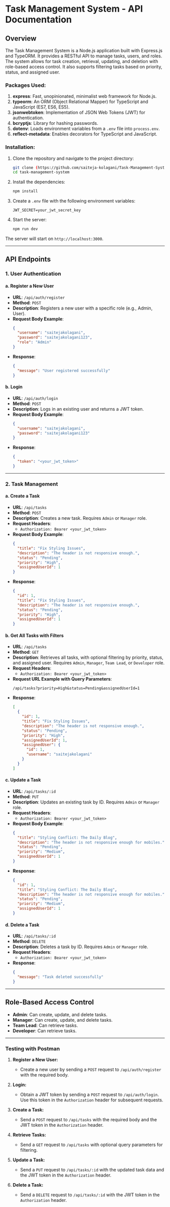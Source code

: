 # Task Management System - API Documentation

## Overview
The Task Management System is a Node.js application built with Express.js and TypeORM. It provides a RESTful API to manage tasks, users, and roles. The system allows for task creation, retrieval, updating, and deletion with role-based access control. It also supports filtering tasks based on priority, status, and assigned user.

### Packages Used:
1. **express**: Fast, unopinionated, minimalist web framework for Node.js.
2. **typeorm**: An ORM (Object Relational Mapper) for TypeScript and JavaScript (ES7, ES6, ES5).
3. **jsonwebtoken**: Implementation of JSON Web Tokens (JWT) for authentication.
4. **bcryptjs**: Library for hashing passwords.
5. **dotenv**: Loads environment variables from a `.env` file into `process.env`.
6. **reflect-metadata**: Enables decorators for TypeScript and JavaScript.

### Installation:

1. Clone the repository and navigate to the project directory:
   ```bash
   git clone (https://github.com/saiteja-kolagani/Task-Management-System.git)
   cd task-management-system
   ```

2. Install the dependencies:
   ```bash
   npm install
   ```

3. Create a `.env` file with the following environment variables:
   ```env
   JWT_SECRET=your_jwt_secret_key
   ```

4. Start the server:
   ```bash
   npm run dev
   ```

The server will start on `http://localhost:3000`.

---

## API Endpoints

### 1. **User Authentication**
#### a. Register a New User
   - **URL**: `/api/auth/register`
   - **Method**: `POST`
   - **Description**: Registers a new user with a specific role (e.g., Admin, User).
   - **Request Body Example**:
     ```json
     {
       "username": "saitejakolagani",
       "password": "saitejakolagani123",
       "role": "Admin"
     }
     ```
   - **Response**:
     ```json
     {
       "message": "User registered successfully"
     }
     ```

#### b. Login
   - **URL**: `/api/auth/login`
   - **Method**: `POST`
   - **Description**: Logs in an existing user and returns a JWT token.
   - **Request Body Example**:
     ```json
     {
       "username": "saitejakolagani",
       "password": "saitejakolagani123"
     }
     ```
   - **Response**:
     ```json
     {
       "token": "<your_jwt_token>"
     }
     ```

---

### 2. **Task Management**
#### a. Create a Task
   - **URL**: `/api/tasks`
   - **Method**: `POST`
   - **Description**: Creates a new task. Requires `Admin` or `Manager` role.
   - **Request Headers**:
     - `Authorization: Bearer <your_jwt_token>`
   - **Request Body Example**:
     ```json
     {
       "title": "Fix Styling Issues",
       "description": "The header is not responsive enough.",
       "status": "Pending",
       "priority": "High",
       "assignedUserId": 1
     }
     ```
   - **Response**:
     ```json
     {
       "id": 1,
       "title": "Fix Styling Issues",
       "description": "The header is not responsive enough.",
       "status": "Pending",
       "priority": "High",
       "assignedUserId": 1
     }
     ```

#### b. Get All Tasks with Filters
   - **URL**: `/api/tasks`
   - **Method**: `GET`
   - **Description**: Retrieves all tasks, with optional filtering by priority, status, and assigned user. Requires `Admin`, `Manager`, `Team Lead`, or `Developer` role.
   - **Request Headers**:
     - `Authorization: Bearer <your_jwt_token>`
   - **Request URL Example with Query Parameters**:
     ```
     /api/tasks?priority=High&status=Pending&assignedUserId=1
     ```
   - **Response**:
     ```json
     [
       {
         "id": 1,
         "title": "Fix Styling Issues",
         "description": "The header is not responsive enough.",
         "status": "Pending",
         "priority": "High",
         "assignedUserId": 1,
         "assignedUser": {
           "id": 1,
           "username": "saitejakolagani"
         }
       }
     ]
     ```

#### c. Update a Task
   - **URL**: `/api/tasks/:id`
   - **Method**: `PUT`
   - **Description**: Updates an existing task by ID. Requires `Admin` or `Manager` role.
   - **Request Headers**:
     - `Authorization: Bearer <your_jwt_token>`
   - **Request Body Example**:
     ```json
     {
       "title": "Styling Conflict: The Daily Blog",
       "description": "The header is not responsive enough for mobiles.",
       "status": "Pending",
       "priority": "Medium",
       "assignedUserId": 1
     }
     ```
   - **Response**:
     ```json
     {
       "id": 1,
       "title": "Styling Conflict: The Daily Blog",
       "description": "The header is not responsive enough for mobiles.",
       "status": "Pending",
       "priority": "Medium",
       "assignedUserId": 1
     }
     ```

#### d. Delete a Task
   - **URL**: `/api/tasks/:id`
   - **Method**: `DELETE`
   - **Description**: Deletes a task by ID. Requires `Admin` or `Manager` role.
   - **Request Headers**:
     - `Authorization: Bearer <your_jwt_token>`
   - **Response**:
     ```json
     {
       "message": "Task deleted successfully"
     }
     ```

---

## Role-Based Access Control
- **Admin**: Can create, update, and delete tasks.
- **Manager**: Can create, update, and delete tasks.
- **Team Lead**: Can retrieve tasks.
- **Developer**: Can retrieve tasks.

---

### Testing with Postman

1. **Register a New User:**
   - Create a new user by sending a `POST` request to `/api/auth/register` with the required body.

2. **Login:**
   - Obtain a JWT token by sending a `POST` request to `/api/auth/login`. Use this token in the `Authorization` header for subsequent requests.

3. **Create a Task:**
   - Send a `POST` request to `/api/tasks` with the required body and the JWT token in the `Authorization` header.

4. **Retrieve Tasks:**
   - Send a `GET` request to `/api/tasks` with optional query parameters for filtering.

5. **Update a Task:**
   - Send a `PUT` request to `/api/tasks/:id` with the updated task data and the JWT token in the `Authorization` header.

6. **Delete a Task:**
   - Send a `DELETE` request to `/api/tasks/:id` with the JWT token in the `Authorization` header.
